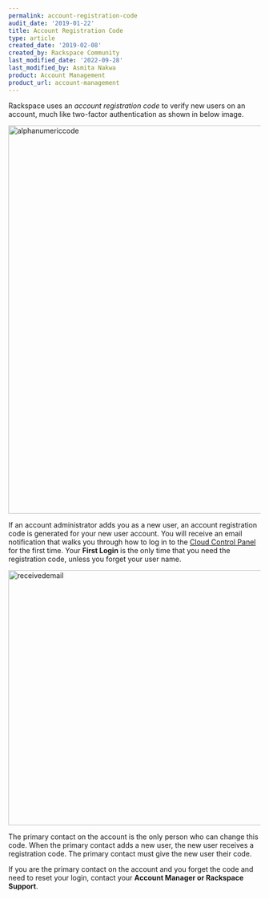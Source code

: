 ```yaml
---
permalink: account-registration-code
audit_date: '2019-01-22'
title: Account Registration Code
type: article
created_date: '2019-02-08'
created_by: Rackspace Community
last_modified_date: '2022-09-28'
last_modified_by: Asmita Nakwa
product: Account Management
product_url: account-management
---
```


Rackspace uses an _account registration code_ to verify new users on an account, much like two-factor authentication as shown in below image. 

<img width="776" alt="alphanumericcode" src="/support/how-to/account-registration-code/accountregistrationcode1.png">

If an account administrator adds you as a new user, an account registration code is generated for your new user account. You will receive an email notification that walks you through how to log in to the [Cloud Control Panel](https://login.rackspace.com) for the first time. Your **First Login** is the only time that you need the registration code, unless you forget your user name.

<img width="510" alt="receivedemail" src="/support/how-to/account-registration-code/accountregistrationemail.png">

The primary contact on the account is the only person who can change this code. When the primary contact adds a new user, the new user receives a registration code. The primary contact must give the new user their code.

If you are the primary contact on the account and you forget the code and need to reset your login, contact your **Account Manager or Rackspace Support**.
